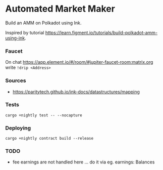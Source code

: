# Automated Market Maker
Build an AMM on Polkadot using Ink.

Inspired by tutorial https://learn.figment.io/tutorials/build-polkadot-amm-using-ink.

### Faucet
On chat https://app.element.io/#/room/#jupiter-faucet-room:matrix.org write `!drip <Address>`

### Sources
 - https://paritytech.github.io/ink-docs/datastructures/mapping

### Tests
`cargo +nightly test -- --nocapture`

### Deploying
`cargo +nightly contract build --release`

### TODO
 - fee earnings are not handled here ... do it via eg. earnings: Balances

